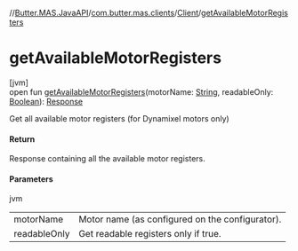 //[Butter.MAS.JavaAPI](../../../index.md)/[com.butter.mas.clients](../index.md)/[Client](index.md)/[getAvailableMotorRegisters](get-available-motor-registers.md)

# getAvailableMotorRegisters

[jvm]\
open fun [getAvailableMotorRegisters](get-available-motor-registers.md)(motorName: [String](https://docs.oracle.com/javase/8/docs/api/java/lang/String.html), readableOnly: [Boolean](https://kotlinlang.org/api/core/kotlin-stdlib/kotlin/-boolean/index.html)): [Response](../../data/-response/index.md)

Get all available motor registers (for Dynamixel motors only)

#### Return

Response containing all the available motor registers.

#### Parameters

jvm

| | |
|---|---|
| motorName | Motor name (as configured on the configurator). |
| readableOnly | Get readable registers only if true. |